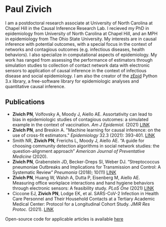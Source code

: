 # Paul Zivich

I am a postdoctoral research associate at University of North Carolina at Chapel Hill in the Causal Inference Research
Lab. I recieved my PhD in epidemiology from University of North Carolina at Chapel Hill, and an MPH in epidemiology 
from The Ohio State University. My interests are in causal inference with potential outcomes, with a special focus in 
the context of networks and contagious outcomes (e.g. infectious diseases, health behaviors). I also specialize in 
computational aspects of epidemiology. My work has ranged from assessing the performance of estimators through 
simulation studies to collection of contact network data with electronic sensors to application of causal inference 
in the context of infectious disease and social epidemiology. I am also the creator of the 
[zEpid](https://github.com/pzivich/zEpid) Python 3.x library, a free-software library for epidemiologic analyses and 
quantitative causal inference.

## Publications

* **Zivich PN**, Volfovsky A, Moody J, Aiello AE. Assortativity can lead to bias in epidemiologic studies of contagious outcomes: a simulated example in the context of vaccination. *Am J Epidemiol.* (2021) [LINK](https://pubmed.ncbi.nlm.nih.gov/34089053/)
* **Zivich PN**, and Breskin A. "Machine learning for causal inference: on the use of cross-fit estimators." *Epidemiology* 32.3 (2021): 393-401. [LINK](https://pubmed.ncbi.nlm.nih.gov/33591058/)
* Smith NR, **Zivich PN**, Frerichs L, Moody J, Aiello AE. “A guide for choosing community detection algorithms in social network studies: the question-alignment approach” *American Journal of Preventative Medicine* (2020).
* **Zivich PN**, Grabenstein JD, Becker-Dreps SI, Weber DJ. “Streptococcus pneumoniae Outbreaks and Implications for Transmission and Control: A Systematic Review” *Pneumonia* (2018); 10(11) [LINK](https://link.springer.com/article/10.1186/s41479-018-0055-4)
* **Zivich PN**, Huang W, Walsh A, Dutta P, Eisenberg M, Aiello AE. Measuring office workplace interactions and hand hygiene behaviors through electronic sensors: A feasibility study. *PLoS One* (2021) [LINK](https://pubmed.ncbi.nlm.nih.gov/33465139/)
* Ciccone EJ, **Zivich PN**, Lodge EK, et al. SARS-CoV-2 Infection in Health Care Personnel and Their Household Contacts at a Tertiary Academic Medical Center: Protocol for a Longitudinal Cohort Study. *JMIR Res Protoc.* (2021). [LINK](https://www.researchprotocols.org/2021/4/e25410)

Open-source code for applicable articles is available [here](https://github.com/pzivich/publications-code)

